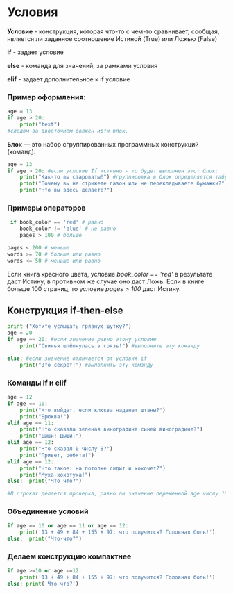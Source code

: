 # Условия 

**Условие** - конструкция, которая что-то с чем-то сравнивает, сообщая, является ли заданное соотношение Истиной (True) или Ложью (False)

**if** - задает условие

**else** - команда для значений, за рамками условия

**elif** - задает дополнительное к if условие

### Пример оформления:

```python
age = 13
if age > 20:
    print("text")
#cледом за двоеточием должен идти блок.
```

**Блок** —  это набор сгруппированных программных конструкций (команд).

```python
age = 13
if age > 20: #если условие If истинно - то будет выполнен этот блок:
    print("Как-то вы староваты!") #группировка в блок определяется табуляцией
    print("Почему вы не стрижете газон или не перекладываете бумажки?")
    print("Что вы здесь делаете?")

```

### Примеры операторов

```python
 if book_color == 'red' # равно 
    book_color != 'blue' # не равно
    pages > 100 # больше

pages < 200 # меньше
words >= 70 # больше или равно
words <= 50 # меньше или равно
```

Если книга красного цвета, условие *book_color == 'red'* в результате даст Истину, в противном же случае оно даст Ложь. Если в книге больше 100 страниц, то условие *pages > 100* даст Истину.

## Конструкция if-then-else

```python
print ("Хотите услышать грязную шутку?")
age = 20
if age == 20: #если значение равно этому условию
    print("Свинья шлёпнулась в грязь!") #выполнить эту команду

else: #если значение отличается от условия if
    print("Это секрет!") #выполнить эту команду
```

### Команды if и elif 
```python
age = 12
if age == 10:
    print("Что выйдет, если клюква наденет штаны?")  
    print("Брюква!")
elif age == 11:
    print("Что сказала зеленая виноградина синей виноградине?")  
    print("Дыши! Дыши!")
elif age == 12:
    print("Что сказал 0 числу 8?")  
    print("Привет, ребята!") 
elif age == 12:
    print("Что такое: на потолке сидит и хохочет?")  
    print("Муха-хохотуха!") 
else:  print("Что-что?") 

#В строках делается проверка, равно ли значение переменной age числу 10. Соответственно, команды print будут выполнены, если age равняется 12. Но поскольку мы задали переменной age значение 10, компьютер переходит на следующую строку,где age сравнивается с числом 11. Однако age не равно 11, и компьютер идет дальше, чтобы проверить, равняется ли age числу 12. На этот раз условие дает Истину, и компьютер выполняет команды print. 
```

### Объединение условий
```python
if age == 10 or age == 11 or age == 12:
    print('13 + 49 + 84 + 155 + 97: что получится? Головная боль!')
else:  print("Что-что?")  
```

### Делаем конструкцию компактнее

```python
if age >=10 or age <=12:
    print('13 + 49 + 84 + 155 + 97: что получится? Головная боль!')
else: print('Что-что?')
```